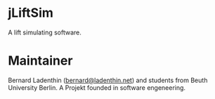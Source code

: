 jLiftSim
========
A lift simulating software.

Maintainer
==========
Bernard Ladenthin (bernard@ladenthin.net) and students from
Beuth University Berlin. A Projekt founded in software engeneering.
